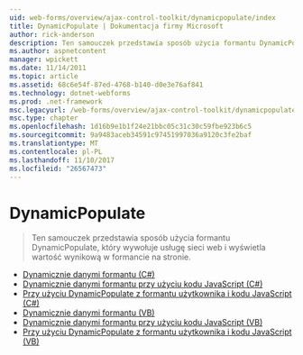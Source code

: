 ```yaml
---
uid: web-forms/overview/ajax-control-toolkit/dynamicpopulate/index
title: DynamicPopulate | Dokumentacja firmy Microsoft
author: rick-anderson
description: Ten samouczek przedstawia sposób użycia formantu DynamicPopulate, który wywołuje usługę sieci web i wyświetla wartość wynikową w formancie na stronie.
ms.author: aspnetcontent
manager: wpickett
ms.date: 11/14/2011
ms.topic: article
ms.assetid: 68c6e54f-87ed-4768-b140-d0e3e76af841
ms.technology: dotnet-webforms
ms.prod: .net-framework
msc.legacyurl: /web-forms/overview/ajax-control-toolkit/dynamicpopulate
msc.type: chapter
ms.openlocfilehash: 1d16b9e1b1f24e21bbc05c31c30c59fbe923b6c5
ms.sourcegitcommit: 9a9483aceb34591c97451997036a9120c3fe2baf
ms.translationtype: MT
ms.contentlocale: pl-PL
ms.lasthandoff: 11/10/2017
ms.locfileid: "26567473"
---
```

<a name="dynamicpopulate"></a>DynamicPopulate
====================
> Ten samouczek przedstawia sposób użycia formantu DynamicPopulate, który wywołuje usługę sieci web i wyświetla wartość wynikową w formancie na stronie.


- [Dynamicznie danymi formantu (C#)](dynamically-populating-a-control-cs.md)
- [Dynamicznie danymi formantu przy użyciu kodu JavaScript (C#)](dynamically-populating-a-control-using-javascript-code-cs.md)
- [Przy użyciu DynamicPopulate z formantu użytkownika i kodu JavaScript (C#)](using-dynamicpopulate-with-a-user-control-and-javascript-cs.md)
- [Dynamicznie danymi formantu (VB)](dynamically-populating-a-control-vb.md)
- [Dynamicznie danymi formantu przy użyciu kodu JavaScript (VB)](dynamically-populating-a-control-using-javascript-code-vb.md)
- [Przy użyciu DynamicPopulate z formantu użytkownika i kodu JavaScript (VB)](using-dynamicpopulate-with-a-user-control-and-javascript-vb.md)
